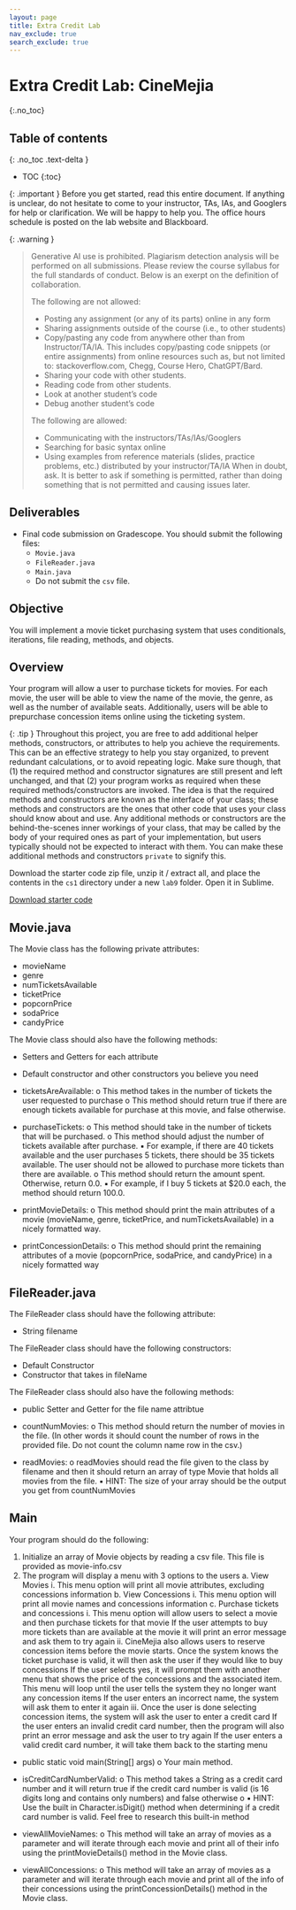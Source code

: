 ```yaml
---
layout: page
title: Extra Credit Lab
nav_exclude: true
search_exclude: true
---
```


# Extra Credit Lab: CineMejia
{:.no_toc}

## Table of contents
{: .no_toc .text-delta }

- TOC
{:toc}

{: .important }
Before you get started, read this entire document. If anything is unclear, do not
hesitate to come to your instructor, TAs, IAs, and Googlers for help or clarification. We will be happy to help
you. The office hours schedule is posted on the lab website and Blackboard.

{: .warning }
> Generative AI use is prohibited. Plagiarism detection analysis will be performed on all submissions. Please review the course syllabus for the full standards of conduct. Below is an exerpt on the definition of collaboration.
>
> The following are not allowed:
> - Posting any assignment (or any of its parts) online in any form
> - Sharing assignments outside of the course (i.e., to other students)
> - Copy/pasting any code from anywhere other than from Instructor/TA/IA. This includes copy/pasting code snippets (or entire assignments) from online resources such as, but not limited to: stackoverflow.com, Chegg, Course Hero, ChatGPT/Bard.
> - Sharing your code with other students.
> - Reading code from other students.
> - Look at another student’s code
> - Debug another student’s code
>
> The following are allowed:
> - Communicating with the instructors/TAs/IAs/Googlers
> - Searching for basic syntax online
> - Using examples from reference materials (slides, practice problems, etc.) distributed by your instructor/TA/IA
> When in doubt, ask. It is better to ask if something is permitted, rather than doing something that is not permitted and causing issues later.


## Deliverables

- Final code submission on Gradescope. You should submit the following files:
	- `Movie.java`
	- `FileReader.java`
	- `Main.java`
	- Do not submit the `csv` file.


## Objective

You will implement a movie ticket purchasing system that uses conditionals, iterations, file reading, methods, and objects.

## Overview

Your program will allow a user to purchase tickets for movies. For each movie, the user will be able to view the name of the movie, the genre, as well as the number of available seats. Additionally, users will be able to prepurchase concession items online using the ticketing system.

{: .tip }
Throughout this project, you are free to add additional helper methods, constructors, or attributes to help you achieve the requirements. This can be an effective strategy to help you stay organized, to prevent redundant calculations, or to avoid repeating logic. Make sure though, that (1) the required method and constructor signatures are still present and left unchanged, and that (2) your program works as required when these required methods/constructors are invoked. The idea is that the required methods and constructors are known as the interface of your class; these methods and constructors are the ones that other code that uses your class should know about and use. Any additional methods or constructors are the behind-the-scenes inner workings of your class, that may be called by the body of your required ones as part of your implementation, but users typically should not be expected to interact with them. You can make these additional methods and constructors `private` to signify this.


Download the starter code zip file, unzip it / extract all, and place the contents in the `cs1` directory under a new `lab9` folder. Open it in Sublime.

<a href="https://github.com/UTEP-CS-1/website/raw/main{{page.url|relative_url}}../ecLab_starter.zip" class="btn btn-green">Download starter code</a>


## Movie.java

The Movie class has the following private attributes:
- movieName
- genre
- numTicketsAvailable
- ticketPrice
- popcornPrice
- sodaPrice
- candyPrice


The Movie class should also have the following methods:
- Setters and Getters for each attribute

- Default constructor and other constructors you believe you need

- ticketsAreAvailable:
    o This method takes in the number of tickets the user requested to purchase
    o This method should return true if there are enough tickets available for purchase at this movie, and false otherwise.
    
- purchaseTickets:
    o This method should take in the number of tickets that will be purchased.
    o This method should adjust the number of tickets available after purchase. 
        ▪ For example, if there are 40 tickets available and the user purchases 5 tickets, there should be 35 tickets available. The user should not be allowed to purchase more tickets than there are available.
    o This method should return the amount spent. Otherwise, return 0.0.
        ▪ For example, if I buy 5 tickets at $20.0 each, the method should return 100.0.
        
- printMovieDetails:
    o This method should print the main attributes of a movie (movieName, genre, ticketPrice, and numTicketsAvailable) in a nicely formatted way.

- printConcessionDetails:
    o This method should print the remaining attributes of a movie (popcornPrice, sodaPrice, and candyPrice) in a nicely formatted way


## FileReader.java

The FileReader class should have the following attribute: 
- String filename

The FileReader class should have the following constructors:
- Default Constructor
- Constructor that takes in fileName

The FileReader class should also have the following methods:

- public Setter and Getter for the file name attribtue
    
- countNumMovies:
    o This method should return the number of movies in the file. (In other words it should count the number of rows in the provided file. Do not count the column name row in the csv.)
    
- readMovies:
    o readMovies should read the file given to the class by filename and then it should return an array of type Movie that holds all movies from the file.
    ▪ HINT: The size of your array should be the output you get from countNumMovies 


## Main

Your program should do the following:

1. Initialize an array of Movie objects by reading a csv file. This file is provided as movie-info.csv
2. The program will display a menu with 3 options to the users
    a. View Movies
        i. This menu option will print all movie attributes, excluding concessions information
    b. View Concessions
        i. This menu option will print all movie names and concessions information
    c. Purchase tickets and concessions
        i. This menu option will allow users to select a movie and then purchase tickets for that movie
            If the user attempts to buy more tickets than are available at the movie it will print an error message and ask them to try again
        ii. CineMejia also allows users to reserve concession items before the movie starts. Once the system knows the ticket purchase is valid, it will then ask the user if they would like to buy concessions
            If the user selects yes, it will prompt them with another menu that shows the price of the concessions and the associated item. This menu will loop until the user tells the system they no longer want any concession items
            If the user enters an incorrect name, the system will ask them to enter it again
        iii. Once the user is done selecting concession items, the system will ask the user to enter a credit card
            If the user enters an invalid credit card number, then the program will also print an error message and ask the user to try again
            If the user enters a valid credit card number, it will take them back to the starting menu

- public static void main(String[] args)
    o Your main method.
    
- isCreditCardNumberValid:
    o This method takes a String as a credit card number and it will return true if the credit card number is valid (is 16 digits long and contains only numbers) and false otherwise o 
    ▪ HINT: Use the built in Character.isDigit() method when determining if a credit card number is valid. Feel free to research this built-in method 
        
- viewAllMovieNames:
    o This method will take an array of movies as a parameter and will iterate through each movie and print all of their info using the printMovieDetails() method in the Movie class.


- viewAllConcessions:
    o This method will take an array of movies as a parameter and will iterate through each movie and print all of the info of their concessions using the printConcessionDetails() method in the Movie class.


